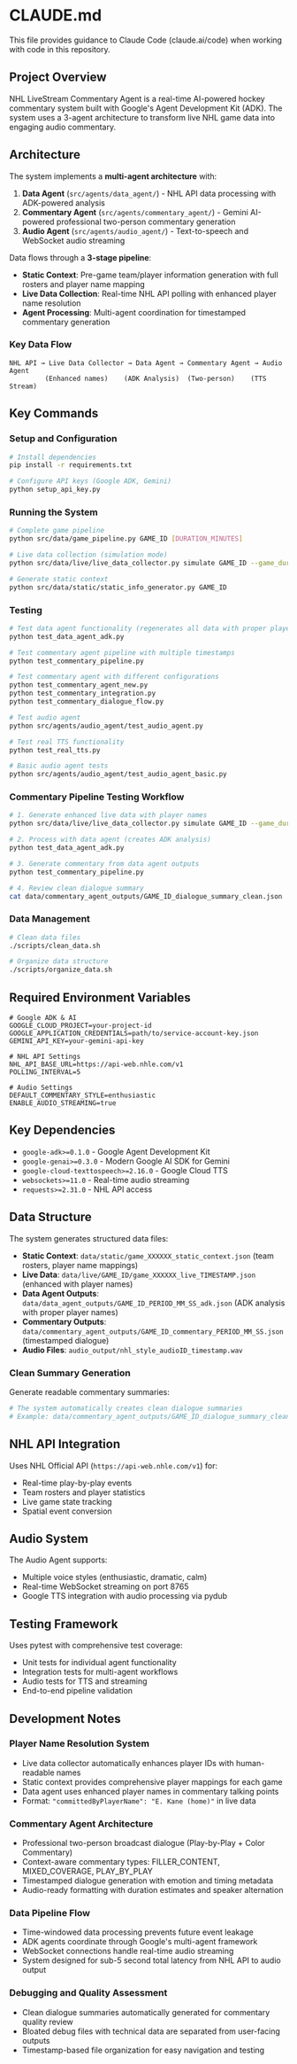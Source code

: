 # CLAUDE.md

This file provides guidance to Claude Code (claude.ai/code) when working with code in this repository.

## Project Overview

NHL LiveStream Commentary Agent is a real-time AI-powered hockey commentary system built with Google's Agent Development Kit (ADK). The system uses a 3-agent architecture to transform live NHL game data into engaging audio commentary.

## Architecture

The system implements a **multi-agent architecture** with:

1. **Data Agent** (`src/agents/data_agent/`) - NHL API data processing with ADK-powered analysis
2. **Commentary Agent** (`src/agents/commentary_agent/`) - Gemini AI-powered professional two-person commentary generation  
3. **Audio Agent** (`src/agents/audio_agent/`) - Text-to-speech and WebSocket audio streaming

Data flows through a **3-stage pipeline**:
- **Static Context**: Pre-game team/player information generation with full rosters and player name mapping
- **Live Data Collection**: Real-time NHL API polling with enhanced player name resolution
- **Agent Processing**: Multi-agent coordination for timestamped commentary generation

### Key Data Flow
```
NHL API → Live Data Collector → Data Agent → Commentary Agent → Audio Agent
         (Enhanced names)    (ADK Analysis)  (Two-person)    (TTS Stream)
```

## Key Commands

### Setup and Configuration
```bash
# Install dependencies
pip install -r requirements.txt

# Configure API keys (Google ADK, Gemini)
python setup_api_key.py
```

### Running the System
```bash
# Complete game pipeline
python src/data/game_pipeline.py GAME_ID [DURATION_MINUTES]

# Live data collection (simulation mode)
python src/data/live/live_data_collector.py simulate GAME_ID --game_duration_minutes 3

# Generate static context
python src/data/static/static_info_generator.py GAME_ID
```

### Testing
```bash
# Test data agent functionality (regenerates all data with proper player names)
python test_data_agent_adk.py

# Test commentary agent pipeline with multiple timestamps
python test_commentary_pipeline.py

# Test commentary agent with different configurations
python test_commentary_agent_new.py
python test_commentary_integration.py
python test_commentary_dialogue_flow.py

# Test audio agent
python src/agents/audio_agent/test_audio_agent.py

# Test real TTS functionality
python test_real_tts.py

# Basic audio agent tests
python src/agents/audio_agent/test_audio_agent_basic.py
```

### Commentary Pipeline Testing Workflow
```bash
# 1. Generate enhanced live data with player names
python src/data/live/live_data_collector.py simulate GAME_ID --game_duration_minutes 3

# 2. Process with data agent (creates ADK analysis)
python test_data_agent_adk.py

# 3. Generate commentary from data agent outputs
python test_commentary_pipeline.py

# 4. Review clean dialogue summary
cat data/commentary_agent_outputs/GAME_ID_dialogue_summary_clean.json
```

### Data Management
```bash
# Clean data files
./scripts/clean_data.sh

# Organize data structure
./scripts/organize_data.sh
```

## Required Environment Variables

```env
# Google ADK & AI
GOOGLE_CLOUD_PROJECT=your-project-id
GOOGLE_APPLICATION_CREDENTIALS=path/to/service-account-key.json
GEMINI_API_KEY=your-gemini-api-key

# NHL API Settings
NHL_API_BASE_URL=https://api-web.nhle.com/v1
POLLING_INTERVAL=5

# Audio Settings
DEFAULT_COMMENTARY_STYLE=enthusiastic
ENABLE_AUDIO_STREAMING=true
```

## Key Dependencies

- `google-adk>=0.1.0` - Google Agent Development Kit
- `google-genai>=0.3.0` - Modern Google AI SDK for Gemini
- `google-cloud-texttospeech>=2.16.0` - Google Cloud TTS
- `websockets>=11.0` - Real-time audio streaming
- `requests>=2.31.0` - NHL API access

## Data Structure

The system generates structured data files:
- **Static Context**: `data/static/game_XXXXXX_static_context.json` (team rosters, player name mappings)
- **Live Data**: `data/live/GAME_ID/game_XXXXXX_live_TIMESTAMP.json` (enhanced with player names)
- **Data Agent Outputs**: `data/data_agent_outputs/GAME_ID_PERIOD_MM_SS_adk.json` (ADK analysis with proper player names)
- **Commentary Outputs**: `data/commentary_agent_outputs/GAME_ID_commentary_PERIOD_MM_SS.json` (timestamped dialogue)
- **Audio Files**: `audio_output/nhl_style_audioID_timestamp.wav`

### Clean Summary Generation
Generate readable commentary summaries:
```bash
# The system automatically creates clean dialogue summaries
# Example: data/commentary_agent_outputs/GAME_ID_dialogue_summary_clean.json
```

## NHL API Integration

Uses NHL Official API (`https://api-web.nhle.com/v1`) for:
- Real-time play-by-play events
- Team rosters and player statistics
- Live game state tracking
- Spatial event conversion

## Audio System

The Audio Agent supports:
- Multiple voice styles (enthusiastic, dramatic, calm)
- Real-time WebSocket streaming on port 8765
- Google TTS integration with audio processing via pydub

## Testing Framework

Uses pytest with comprehensive test coverage:
- Unit tests for individual agent functionality
- Integration tests for multi-agent workflows
- Audio tests for TTS and streaming
- End-to-end pipeline validation

## Development Notes

### Player Name Resolution System
- Live data collector automatically enhances player IDs with human-readable names
- Static context provides comprehensive player mappings for each game
- Data agent uses enhanced player names in commentary talking points
- Format: `"committedByPlayerName": "E. Kane (home)"` in live data

### Commentary Agent Architecture
- Professional two-person broadcast dialogue (Play-by-Play + Color Commentary)
- Context-aware commentary types: FILLER_CONTENT, MIXED_COVERAGE, PLAY_BY_PLAY
- Timestamped dialogue generation with emotion and timing metadata
- Audio-ready formatting with duration estimates and speaker alternation

### Data Pipeline Flow
- Time-windowed data processing prevents future event leakage
- ADK agents coordinate through Google's multi-agent framework
- WebSocket connections handle real-time audio streaming
- System designed for sub-5 second total latency from NHL API to audio output

### Debugging and Quality Assessment
- Clean dialogue summaries automatically generated for commentary quality review
- Bloated debug files with technical data are separated from user-facing outputs
- Timestamp-based file organization for easy navigation and testing